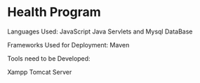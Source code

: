 # Health Program 
Languages Used:
JavaScript Java Servlets and Mysql DataBase

Frameworks Used for Deployment: Maven

Tools need to be Developed:

Xampp 
Tomcat Server
